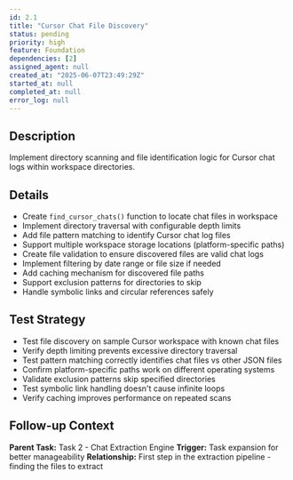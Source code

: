 ```yaml
---
id: 2.1
title: "Cursor Chat File Discovery"
status: pending
priority: high
feature: Foundation
dependencies: [2]
assigned_agent: null
created_at: "2025-06-07T23:49:29Z"
started_at: null
completed_at: null
error_log: null
---
```


## Description

Implement directory scanning and file identification logic for Cursor chat logs within workspace directories.

## Details

- Create `find_cursor_chats()` function to locate chat files in workspace
- Implement directory traversal with configurable depth limits
- Add file pattern matching to identify Cursor chat log files
- Support multiple workspace storage locations (platform-specific paths)
- Create file validation to ensure discovered files are valid chat logs
- Implement filtering by date range or file size if needed
- Add caching mechanism for discovered file paths
- Support exclusion patterns for directories to skip
- Handle symbolic links and circular references safely

## Test Strategy

- Test file discovery on sample Cursor workspace with known chat files
- Verify depth limiting prevents excessive directory traversal
- Test pattern matching correctly identifies chat files vs other JSON files
- Confirm platform-specific paths work on different operating systems
- Validate exclusion patterns skip specified directories
- Test symbolic link handling doesn't cause infinite loops
- Verify caching improves performance on repeated scans

## Follow-up Context

**Parent Task:** Task 2 - Chat Extraction Engine
**Trigger:** Task expansion for better manageability
**Relationship:** First step in the extraction pipeline - finding the files to extract

